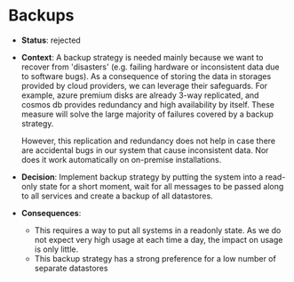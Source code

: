# Backups

* **Status**: rejected

* **Context**: A backup strategy is needed mainly because we want to recover from 
  'disasters' (e.g. failing hardware or inconsistent data due to software bugs). 
  As a consequence of storing the data in storages provided by cloud providers, 
  we can leverage their safeguards. For example, azure premium disks are already 
  3-way replicated, and cosmos db provides redundancy and high availability by itself. 
  These measure will solve the large majority of failures covered by a backup strategy.
               
  However, this replication and redundancy does not help in case there are accidental 
  bugs in our system that cause inconsistent data. Nor does it work automatically on
  on-premise installations. 

* **Decision**: Implement backup strategy by putting the system into a read-only state 
  for a short moment, wait for all messages to be passed along to all services and 
  create a backup of all datastores. 
  
* **Consequences**:  
  * This requires a way to put all systems in a readonly state. As we do not expect 
    very high usage at each time a day, the impact on usage is only little.
  * This backup strategy has a strong preference for a low number of separate datastores

